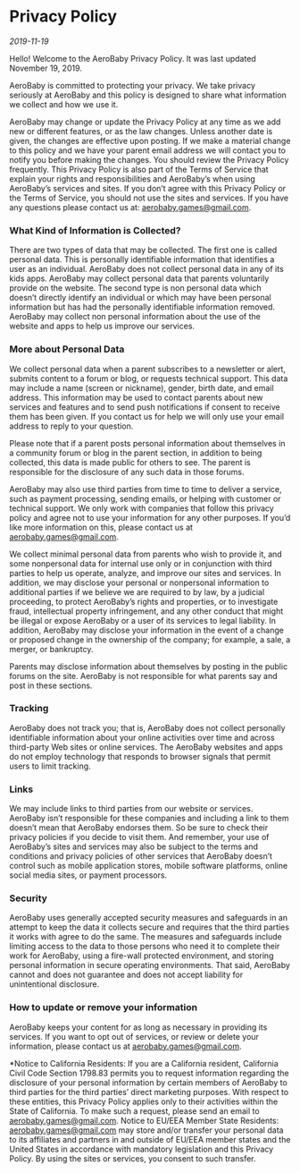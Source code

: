 # Privacy Policy
*2019-11-19*

Hello! Welcome to the AeroBaby Privacy Policy. It was last updated November 19, 2019.

AeroBaby is committed to protecting your privacy. We take privacy seriously at AeroBaby and this policy is designed to share what information we collect and how we use it.

AeroBaby may change or update the Privacy Policy at any time as we add new or different features, or as the law changes. Unless another date is given, the changes are effective upon posting. If we make a material change to this policy and we have your parent email address we will contact you to notify you before making the changes. You should review the Privacy Policy frequently. This Privacy Policy is also part of the Terms of Service that explain your rights and responsibilities and AeroBaby’s when using AeroBaby’s services and sites. If you don’t agree with this Privacy Policy or the Terms of Service, you should not use the sites and services. If you have any questions please contact us at: aerobaby.games@gmail.com.

### What Kind of Information is Collected?
There are two types of data that may be collected. The first one is called personal data. This is personally identifiable information that identifies a user as an individual. AeroBaby does not collect personal data in any of its kids apps. AeroBaby may collect personal data that parents voluntarily provide on the website. The second type is non personal data which doesn’t directly identify an individual or which may have been personal information but has had the personally identifiable information removed. AeroBaby may collect non personal information about the use of the website and apps to help us improve our services.

### More about Personal Data
We collect personal data when a parent subscribes to a newsletter or alert, submits content to a forum or blog, or requests technical support. This data may include a name (screen or nickname), gender, birth date, and email address. This information may be used to contact parents about new services and features and to send push notifications if consent to receive them has been given. If you contact us for help we will only use your email address to reply to your question.

Please note that if a parent posts personal information about themselves in a community forum or blog in the parent section, in addition to being collected, this data is made public for others to see. The parent is responsible for the disclosure of any such data in those forums.

AeroBaby may also use third parties from time to time to deliver a service, such as payment processing, sending emails, or helping with customer or technical support. We only work with companies that follow this privacy policy and agree not to use your information for any other purposes. If you’d like more information on this, please contact us at aerobaby.games@gmail.com.

We collect minimal personal data from parents who wish to provide it, and some nonpersonal data for internal use only or in conjunction with third parties to help us operate, analyze, and improve our sites and services. In addition, we may disclose your personal or nonpersonal information to additional parties if we believe we are required to by law, by a judicial proceeding, to protect AeroBaby’s rights and properties, or to investigate fraud, intellectual property infringement, and any other conduct that might be illegal or expose AeroBaby or a user of its services to legal liability. In addition, AeroBaby may disclose your information in the event of a change or proposed change in the ownership of the company; for example, a sale, a merger, or bankruptcy.

Parents may disclose information about themselves by posting in the public forums on the site. AeroBaby is not responsible for what parents say and post in these sections.

### Tracking
AeroBaby does not track you; that is, AeroBaby does not collect personally identifiable information about your online activities over time and across third-party Web sites or online services. The AeroBaby websites and apps do not employ technology that responds to browser signals that permit users to limit tracking.

### Links 
We may include links to third parties from our website or services. AeroBaby isn’t responsible for these companies and including a link to them doesn’t mean that AeroBaby endorses them. So be sure to check their privacy policies if you decide to visit them. And remember, your use of AeroBaby’s sites and services may also be subject to the terms and conditions and privacy policies of other services that AeroBaby doesn’t control such as mobile application stores, mobile software platforms, online social media sites, or payment processors.

### Security
AeroBaby uses generally accepted security measures and safeguards in an attempt to keep the data it collects secure and requires that the third parties it works with agree to do the same. The measures and safeguards include limiting access to the data to those persons who need it to complete their work for AeroBaby, using a fire-wall protected environment, and storing personal information in secure operating environments. That said, AeroBaby cannot and does not guarantee and does not accept liability for unintentional disclosure.

### How to update or remove your information
AeroBaby keeps your content for as long as necessary in providing its services. If you want to opt out of services, or review or delete your information, please contact us at aerobaby.games@gmail.com.

*Notice to California Residents: If you are a California resident, California Civil Code Section 1798.83 permits you to request information regarding the disclosure of your personal information by certain members of AeroBaby to third parties for the third parties’ direct marketing purposes. With respect to these entities, this Privacy Policy applies only to their activities within the State of California. To make such a request, please send an email to aerobaby.games@gmail.com.
Notice to EU/EEA Member State Residents: aerobaby.games@gmail.com may store and/or transfer your personal data to its affiliates and partners in and outside of EU/EEA member states and the United States in accordance with mandatory legislation and this Privacy Policy. By using the sites or services, you consent to such transfer.
